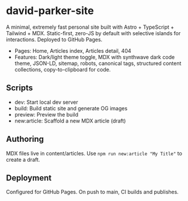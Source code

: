 # david-parker-site

A minimal, extremely fast personal site built with Astro + TypeScript + Tailwind + MDX. Static-first, zero-JS by default with selective islands for interactions. Deployed to GitHub Pages.

- Pages: Home, Articles index, Articles detail, 404
- Features: Dark/light theme toggle, MDX with synthwave dark code theme, JSON-LD, sitemap, robots, canonical tags, structured content collections, copy-to-clipboard for code.

## Scripts
- dev: Start local dev server
- build: Build static site and generate OG images
- preview: Preview the build
- new:article: Scaffold a new MDX article (draft)

## Authoring
MDX files live in content/articles. Use `npm run new:article "My Title"` to create a draft.

## Deployment
Configured for GitHub Pages. On push to main, CI builds and publishes.


